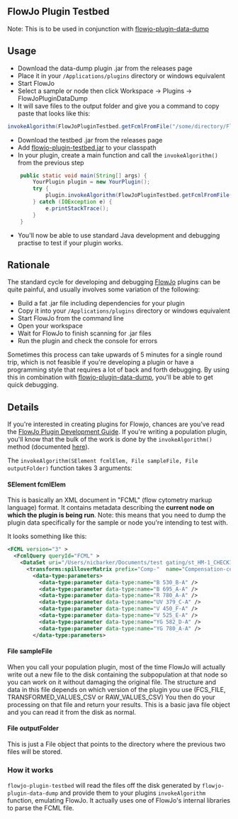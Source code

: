 ## FlowJo Plugin Testbed
Note: This is to be used in conjunction with [flowjo-plugin-data-dump](https://github.com/nicbarker/flowjo-plugin-data-dump)

## Usage
- Download the data-dump plugin .jar from the releases page
- Place it in your `/Applications/plugins` directory or windows equivalent
- Start FlowJo
- Select a sample or node then click Workspace -> Plugins -> FlowJoPluginDataDump
- It will save files to the output folder and give you a command to copy paste that looks like this:
```Java
invokeAlgorithm(FlowJoPluginTestbed.getFcmlFromFile("/some/directory/FlowJo Plugin Data Dump/fcmlQueryElement.xml"), FlowJoPluginTestbed.createFileObject("/some/directory/FlowJo Plugin Data Dump/st_HM-1_CHECK192_001..ExtNode.csv"), FlowJoPluginTestbed.createFileObject("/some/directory/FlowJo Plugin Data Dump"));
```
- Download the testbed .jar from the releases page
- Add [flowjo-plugin-testbed.jar](https://github.com/nicbarker/flowjo-plugin-testbed) to your classpath
- In your plugin, create a main function and call the `invokeAlgorithm()` from the previous step
```Java
    public static void main(String[] args) {
        YourPlugin plugin = new YourPlugin();
        try {
            plugin.invokeAlgorithm(FlowJoPluginTestbed.getFcmlFromFile("/some/directory/FlowJo Plugin Data Dump/fcmlQueryElement.xml"), FlowJoPluginTestbed.createFileObject("/some/directory/FlowJo Plugin Data Dump/st_HM-1_CHECK192_001..ExtNode.csv"), FlowJoPluginTestbed.createFileObject("/some/directory/FlowJo Plugin Data Dump"));
        } catch (IOException e) {
            e.printStackTrace();
        }
    }
```

- You'll now be able to use standard Java development and debugging practise to test if your plugin works.


## Rationale
The standard cycle for developing and debugging [FlowJo](https://www.flowjo.com/) plugins can be quite painful, and usually involves some variation of the following:

- Build a fat .jar file including dependencies for your plugin
- Copy it into your `/Applications/plugins` directory or windows equivalent
- Start FlowJo from the command line
- Open your workspace
- Wait for FlowJo to finish scanning for .jar files
- Run the plugin and check the console for errors

Sometimes this process can take upwards of 5 minutes for a single round trip, which is not feasible if you're developing a plugin or have a programming style that requires a lot of back and forth debugging. By using this in combination with [flowjo-plugin-data-dump](https://github.com/nicbarker/flowjo-plugin-data-dump), you'll be able to get quick debugging.

## Details
If you're interested in creating plugins for Flowjo, chances are you've read the [FlowJo Plugin Development Guide](https://flowjollc.gitbooks.io/flowjo-plugin-developers-guide/content/).
If you're writing a population plugin, you'll know that the bulk of the work is done by the `invokeAlgorithm()` method (documented [here](https://flowjollc.gitbooks.io/flowjo-plugin-developers-guide/content/calculation_methods.html)).

The `invokeAlgorithm(SElement fcmlElem, File sampleFile, File outputFolder)` function takes 3 arguments:

#### SElement fcmlElem
This is basically an XML document in "FCML" (flow cytometry markup language) format. It contains metadata describing the __current node on which the plugin is being run__. Note: this means that you need to dump the plugin data specifically for the sample or node you're intending to test with.

It looks something like this:
```xml
<FCML version="3" >
  <FcmlQuery queryId="FCML" >
    <DataSet uri="/Users/nicbarker/Documents/test gating/st_HM-1_CHECK192_001.fcs" >
      <transforms:spilloverMatrix prefix="Comp-"  name="Compensation-copy"  editable="1"  color="#00ccff"  version="FlowJo-10.4"  status="FINALIZED"  transforms:id="ce3c3c11-eef9-4505-b2c6-54495cce1ac4"  suffix="" >
        <data-type:parameters>
          <data-type:parameter data-type:name="B 530_B-A" />
          <data-type:parameter data-type:name="B 695_A-A" />
          <data-type:parameter data-type:name="R 780_A-A" />
          <data-type:parameter data-type:name="UV 379_C-A" />
          <data-type:parameter data-type:name="V 450_F-A" />
          <data-type:parameter data-type:name="V 525_E-A" />
          <data-type:parameter data-type:name="YG 582_D-A" />
          <data-type:parameter data-type:name="YG 780_A-A" />
        </data-type:parameters>
```


#### File sampleFile
When you call your population plugin, most of the time FlowJo will actually write out a new file to the disk containing the subpopulation at that node so you can work on it without damaging the original file. The structure and data in this file depends on which version of the plugin you use (FCS_FILE, TRANSFORMED_VALUES_CSV or RAW_VALUES_CSV) You then do your processing on that file and return your results. This is a basic java file object and you can read it from the disk as normal.

#### File outputFolder
This is just a File object that points to the directory where the previous two files will be stored.


### How it works
`flowjo-plugin-testbed` will read the files off the disk generated by `flowjo-plugin-data-dump` and provide them to your plugins `invokeAlgorithm` function, emulating FlowJo. It actually uses one of FlowJo's internal libraries to parse the FCML file.